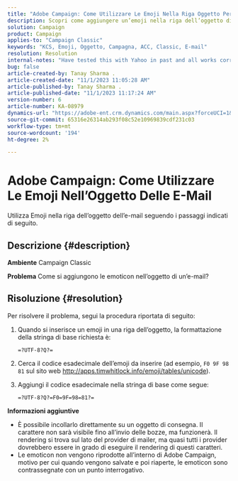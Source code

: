 ```yaml
---
title: "Adobe Campaign: Come Utilizzare Le Emoji Nella Riga Oggetto Per Le E-Mail"
description: Scopri come aggiungere un’emoji nella riga dell’oggetto di un’e-mail.
solution: Campaign
product: Campaign
applies-to: "Campaign Classic"
keywords: "KCS, Emoji, Oggetto, Campagna, ACC, Classic, E-mail"
resolution: Resolution
internal-notes: "Have tested this with Yahoo in past and all works correctly, but Microsoft Outlook only displays the encoding"
bug: false
article-created-by: Tanay Sharma .
article-created-date: "11/1/2023 11:05:28 AM"
article-published-by: Tanay Sharma .
article-published-date: "11/1/2023 11:17:24 AM"
version-number: 6
article-number: KA-08979
dynamics-url: "https://adobe-ent.crm.dynamics.com/main.aspx?forceUCI=1&pagetype=entityrecord&etn=knowledgearticle&id=dd8ab88c-a678-ee11-8179-6045bd006149"
source-git-commit: 65316e26314ab293f08c52e10969839cdf231c03
workflow-type: tm+mt
source-wordcount: '194'
ht-degree: 2%

---
```


# Adobe Campaign: Come Utilizzare Le Emoji Nell’Oggetto Delle E-Mail


Utilizza Emoji nella riga dell’oggetto dell’e-mail seguendo i passaggi indicati di seguito.

## Descrizione {#description}


<b>Ambiente</b>
Campaign Classic

<b>Problema</b>
Come si aggiungono le emoticon nell’oggetto di un’e-mail?




## Risoluzione {#resolution}


Per risolvere il problema, segui la procedura riportata di seguito:

1. Quando si inserisce un emoji in una riga dell’oggetto, la formattazione della stringa di base richiesta è:

   `=?UTF-8?Q?=`
2. Cerca il codice esadecimale dell’emoji da inserire (ad esempio, `F0 9F 98 81` sul sito web http://apps.timwhitlock.info/emoji/tables/unicode).
3. Aggiungi il codice esadecimale nella stringa di base come segue:

   `=?UTF-8?Q?=F0=9F=98=81?=`


<b>Informazioni aggiuntive</b>

- È possibile incollarlo direttamente su un oggetto di consegna. Il carattere non sarà visibile fino all’invio delle bozze, ma funzionerà. Il rendering si trova sul lato del provider di mailer, ma quasi tutti i provider dovrebbero essere in grado di eseguire il rendering di questi caratteri.
- Le emoticon non vengono riprodotte all’interno di Adobe Campaign, motivo per cui quando vengono salvate e poi riaperte, le emoticon sono contrassegnate con un punto interrogativo.



